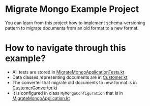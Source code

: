 # Migrate Mongo Example Project

You can learn from this project how to implement schema-versioning pattern 
to migrate documents from an old format to a new format.

# How to navigate through this example?
- All tests are stored in [MigrateMongoApplicationTests.kt]
- Data classes representing documents are in [Customer.kt]
- The converter that migrate old documents to new format is in [CustomerConverter.kt]
- It is configured in class `MyMongoConfiguration` that is in [MigrateMongoApplication.kt]


[MigrateMongoApplicationTests.kt]: src/test/kotlin/com/github/wpanas/migratemongo/MigrateMongoApplicationTests.kt
[Customer.kt]: src/main/kotlin/com/github/wpanas/migratemongo/Customer.kt
[CustomerConverter.kt]: src/main/kotlin/com/github/wpanas/migratemongo/CustomerConverter.kt
[MigrateMongoApplication.kt]: src/main/kotlin/com/github/wpanas/migratemongo/MigrateMongoApplication.kt
